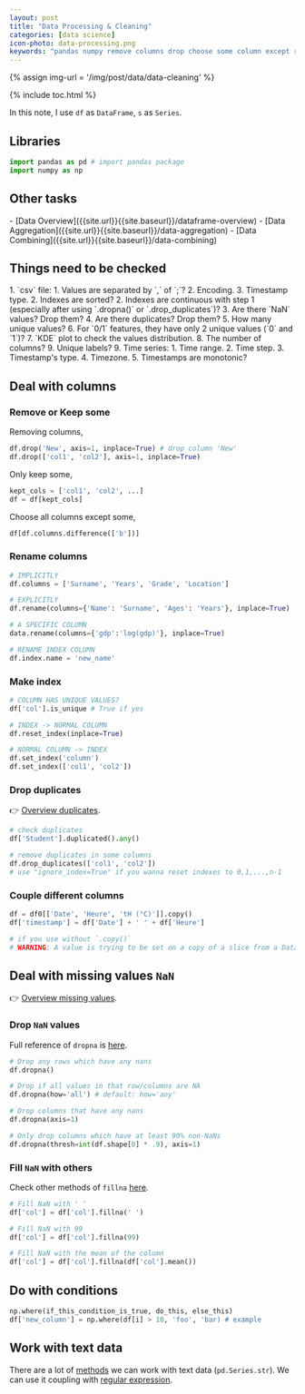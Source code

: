 ```yaml
---
layout: post
title: "Data Processing & Cleaning"
categories: [data science]
icon-photo: data-processing.png
keywords: "pandas numpy remove columns drop choose some column except rename column make index reset_index drop NaNs missing values null fill nans fillnan text data dropna preprocessing warning A value is trying to be set on a copy of a slice from a DataFrame Couple different columns duplicate things need to be checked steps rename index column"
---
```


{% assign img-url = '/img/post/data/data-cleaning' %}

{% include toc.html %}

In this note, I use `df` as `DataFrame`, `s` as `Series`.

## Libraries

~~~ python
import pandas as pd # import pandas package
import numpy as np
~~~

## Other tasks

<div class="two-columns-list" markdown="1">
- [Data Overview]({{site.url}}{{site.baseurl}}/dataframe-overview)
- [Data Aggregation]({{site.url}}{{site.baseurl}}/data-aggregation)
- [Data Combining]({{site.url}}{{site.baseurl}}/data-combining)
</div>

## Things need to be checked

<div class="two-columns-list" markdown="1">
1. `csv` file:
    1. Values are separated by `,` of `;`?
    2. Encoding.
    3. Timestamp type.
2. Indexes are sorted?
2. Indexes are continuous with step 1 (especially after using `.dropna()` or `.drop_duplicates`)?
3. Are there `NaN` values? Drop them?
4. Are there duplicates? Drop them?
5. How many unique values?
6. For `0/1` features, they have only 2 unique values (`0` and `1`)?
7. `KDE` plot to check the values distribution.
8. The number of columns?
9. Unique labels?
9. Time series:
    1. Time range.
    2. Time step.
    3. Timestamp's type.
    4. Timezone.
    5. Timestamps are monotonic?
</div>

## Deal with columns

### Remove or Keep some

Removing columns,

~~~ python
df.drop('New', axis=1, inplace=True) # drop column 'New'
df.drop(['col1', 'col2'], axis=1, inplace=True)
~~~

Only keep some,

~~~ python
kept_cols = ['col1', 'col2', ...]
df = df[kept_cols]
~~~

Choose all columns except some,

~~~ python
df[df.columns.difference(['b'])]
~~~

### Rename columns

~~~ python
# IMPLICITLY
df.columns = ['Surname', 'Years', 'Grade', 'Location']

# EXPLICITLY
df.rename(columns={'Name': 'Surname', 'Ages': 'Years'}, inplace=True)
~~~

~~~ python
# A SPECIFIC COLUMN
data.rename(columns={'gdp':'log(gdp)'}, inplace=True)
~~~

~~~ python
# RENAME INDEX COLUMN
df.index.name = 'new_name'
~~~


### Make index

~~~ python
# COLUMN HAS UNIQUE VALUES?
df['col'].is_unique # True if yes
~~~

~~~ python 
# INDEX -> NORMAL COLUMN
df.reset_index(inplace=True)

# NORMAL COLUMN -> INDEX
df.set_index('column')
df.set_index(['col1', 'col2'])
~~~

### Drop duplicates

👉 [Overview duplicates](/dataframe-overview#duplicates).

~~~ python
# check duplicates
df['Student'].duplicated().any()

# remove duplicates in some columns
df.drop_duplicates(['col1', 'col2'])
# use "ignore_index=True" if you wanna reset indexes to 0,1,...,n-1
~~~

### Couple different columns

~~~ python
df = df0[['Date', 'Heure', 'tH (°C)']].copy()
df['timestamp'] = df['Date'] + ' ' + df['Heure']

# if you use without `.copy()`
# WARNING: A value is trying to be set on a copy of a slice from a DataFrame. 
~~~

## Deal with missing values `NaN`

👉 [Overview missing values](/dataframe-overview#missing-values).

### Drop `NaN` values

Full reference of `dropna` is [here](https://pandas.pydata.org/pandas-docs/stable/reference/api/pandas.DataFrame.dropna.html).

~~~ python
# Drop any rows which have any nans
df.dropna()

# Drop if all values in that row/columns are NA
df.dropna(how='all') # default: how='any'

# Drop columns that have any nans
df.dropna(axis=1)

# Only drop columns which have at least 90% non-NaNs
df.dropna(thresh=int(df.shape[0] * .9), axis=1)
~~~

### Fill `NaN` with others

Check other methods of `fillna` [here](https://pandas.pydata.org/pandas-docs/stable/reference/api/pandas.DataFrame.fillna.html).

~~~ python
# Fill NaN with ' '
df['col'] = df['col'].fillna(' ')

# Fill NaN with 99
df['col'] = df['col'].fillna(99)

# Fill NaN with the mean of the column
df['col'] = df['col'].fillna(df['col'].mean())
~~~

## Do with conditions

~~~ python
np.where(if_this_condition_is_true, do_this, else_this)
df['new_column'] = np.where(df[i] > 10, 'foo', 'bar) # example
~~~

## Work with text data

There are a lot of [methods](https://pandas.pydata.org/pandas-docs/stable/user_guide/text.html#method-summary) we can work with text data (`pd.Series.str`). We can use it coupling with [regular expression](/regular-expression).





